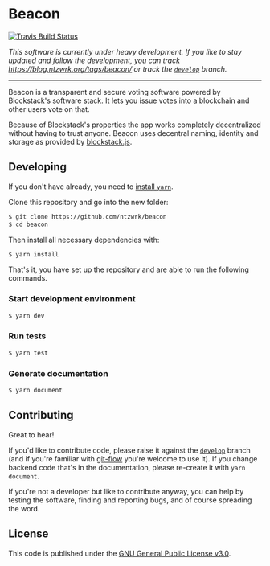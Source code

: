 # Beacon

[![Travis Build Status](https://travis-ci.org/ntzwrk/beacon.svg?branch=develop)](https://travis-ci.org/ntzwrk/beacon)

_This software is currently under heavy development. If you like to stay updated and follow the development, you can
track https://blog.ntzwrk.org/tags/beacon/ or track the [`develop`](https://github.com/ntzwrk/beacon/tree/develop)
branch._

---
Beacon is a transparent and secure voting software powered by Blockstack's software stack. It lets you issue votes into
a blockchain and other users vote on that.

Because of Blockstack's properties the app works completely decentralized without having to trust anyone. Beacon uses
decentral naming, identity and storage as provided by [blockstack.js](https://github.com/blockstack/blockstack.js).

## Developing

If you don't have already, you need to [install `yarn`](https://yarnpkg.com/en/docs/install).

Clone this repository and go into the new folder:
```bash
$ git clone https://github.com/ntzwrk/beacon
$ cd beacon
```

Then install all necessary dependencies with:
```bash
$ yarn install
```

That's it, you have set up the repository and are able to run the following commands.

### Start development environment
```bash
$ yarn dev
```

### Run tests
```bash
$ yarn test
```

### Generate documentation
```bash
$ yarn document
```


## Contributing

Great to hear!

If you'd like to contribute code, please raise it against the [`develop`](https://github.com/ntzwrk/beacon/tree/develop)
branch (and if you're familiar with [git-flow](http://nvie.com/posts/a-successful-git-branching-model/) you're welcome
to use it).
If you change backend code that's in the documentation, please re-create it with `yarn document`.

If you're not a developer but like to contribute anyway, you can help by testing the software, finding and reporting
bugs, and of course spreading the word.

## License

This code is published under the [GNU General Public License v3.0](LICENSE.md).

